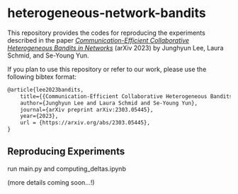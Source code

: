 # heterogeneous-network-bandits
This repository provides the codes for reproducing the experiments described in the paper [*Communication-Efficient Collaborative Heterogeneous Bandits in Networks*](https://arxiv.org/pdf/2303.05445.pdf) (arXiv 2023) by Junghyun Lee, Laura Schmid, and Se-Young Yun.

If you plan to use this repository or refer to our work, please use the following bibtex format:

```latex
@article{lee2023bandits,
	title={{Communication-Efficient Collaborative Heterogeneous Bandits in Networks}},
	author={Junghyun Lee and Laura Schmid and Se-Young Yun},
	journal={arXiv preprint arXiv:2303.05445},
	year={2023},
	url = {https://arxiv.org/abs/2303.05445},
}

```


## Reproducing Experiments

run main.py and computing_deltas.ipynb

(more details coming soon...!)
